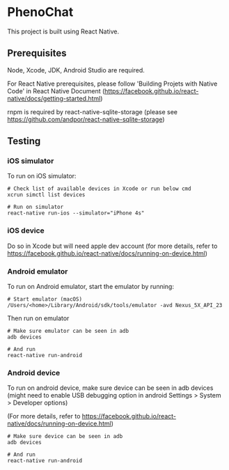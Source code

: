 # PhenoChat

This project is built using React Native.


## Prerequisites

Node, Xcode, JDK, Android Studio are required.

For React Native prerequisites, please follow 'Building Projets with Native Code' in React Native Document (https://facebook.github.io/react-native/docs/getting-started.html)

rnpm is required by react-native-sqlite-storage (please see https://github.com/andpor/react-native-sqlite-storage)


## Testing

### iOS simulator

To run on iOS simulator:

```
# Check list of available devices in Xcode or run below cmd
xcrun simctl list devices

# Run on simulator
react-native run-ios --simulator="iPhone 4s"
```

### iOS device

Do so in Xcode but will need apple dev account (for more details, refer to https://facebook.github.io/react-native/docs/running-on-device.html)

### Android emulator

To run on Android emulator, start the emulator by running:

```
# Start emulator (macOS)
/Users/<home>/Library/Android/sdk/tools/emulator -avd Nexus_5X_API_23
```

Then run on emulator

```
# Make sure emulator can be seen in adb
adb devices

# And run
react-native run-android
```

### Android device

To run on android device, make sure device can be seen in adb devices (might need to enable USB debugging option in android Settings > System > Developer options)

(For more details, refer to https://facebook.github.io/react-native/docs/running-on-device.html)

```
# Make sure device can be seen in adb
adb devices

# And run
react-native run-android
```
